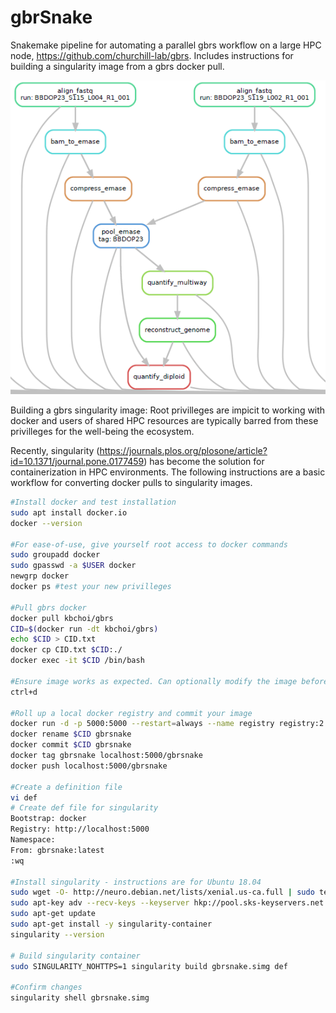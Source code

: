 # gbrSnake
Snakemake pipeline for automating a parallel gbrs workflow on a large HPC node, https://github.com/churchill-lab/gbrs. 
Includes instructions for building a singularity image from a gbrs docker pull. 

![gbrSnake Sample DAG](https://github.com/exsquire/gbrSnake/blob/master/img/gbrSnake_img.PNG)

Building a gbrs singularity image:
Root privilleges are impicit to working with docker and users of shared HPC resources are typically barred from these privilleges for the well-being the ecosystem. 

Recently, singularity (https://journals.plos.org/plosone/article?id=10.1371/journal.pone.0177459) has become the solution for containerization in HPC environments. The following instructions are a basic workflow for converting docker pulls to singularity images. 

```bash
#Install docker and test installation
sudo apt install docker.io
docker --version

#For ease-of-use, give yourself root access to docker commands
sudo groupadd docker
sudo gpasswd -a $USER docker
newgrp docker
docker ps #test your new privilleges

#Pull gbrs docker
docker pull kbchoi/gbrs
CID=$(docker run -dt kbchoi/gbrs)
echo $CID > CID.txt
docker cp CID.txt $CID:./
docker exec -it $CID /bin/bash

#Ensure image works as expected. Can optionally modify the image before committing it, but beware of what you might break in the process
ctrl+d

#Roll up a local docker registry and commit your image
docker run -d -p 5000:5000 --restart=always --name registry registry:2
docker rename $CID gbrsnake
docker commit $CID gbrsnake
docker tag gbrsnake localhost:5000/gbrsnake
docker push localhost:5000/gbrsnake

#Create a definition file
vi def
# Create def file for singularity
Bootstrap: docker
Registry: http://localhost:5000
Namespace:
From: gbrsnake:latest
:wq

#Install singularity - instructions are for Ubuntu 18.04
sudo wget -O- http://neuro.debian.net/lists/xenial.us-ca.full | sudo tee /etc/apt/sources.list.d/neurodebian.sources.list
sudo apt-key adv --recv-keys --keyserver hkp://pool.sks-keyservers.net:80 0xA5D32F012649A5A9
sudo apt-get update
sudo apt-get install -y singularity-container
singularity --version

# Build singularity container
sudo SINGULARITY_NOHTTPS=1 singularity build gbrsnake.simg def

#Confirm changes 
singularity shell gbrsnake.simg

```

